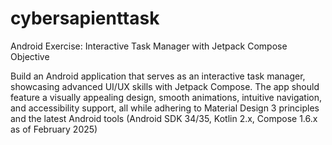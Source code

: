 # cybersapienttask

Android Exercise: Interactive Task Manager with Jetpack Compose Objective 

Build an Android application that serves as an interactive task manager, showcasing advanced
UI/UX skills with Jetpack Compose. 
The app should feature a visually appealing design, smooth animations, intuitive navigation, and accessibility support, all while adhering to Material Design 3 principles 
and the latest Android tools (Android SDK 34/35, Kotlin 2.x, Compose 1.6.x as of February 2025)